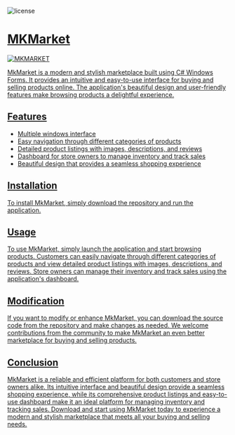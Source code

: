 ![license](https://img.shields.io/badge/license-MIT-blue.svg) <a href="https://github.com/creativetimofficial/vue-notus/issues?q=is%3Aopen+is%3Aissue" target="_blank">
# MKMarket

![MKMARKET](https://user-images.githubusercontent.com/70536218/142290677-bab40dd0-fba9-4019-9fe9-11a176d0976f.png)

MkMarket is a modern and stylish marketplace built using C# Windows Forms. It provides an intuitive and easy-to-use interface for buying and selling products online. The application's beautiful design and user-friendly features make browsing products a delightful experience.

## Features

- Multiple windows interface
- Easy navigation through different categories of products
- Detailed product listings with images, descriptions, and reviews
- Dashboard for store owners to manage inventory and track sales
- Beautiful design that provides a seamless shopping experience

## Installation

To install MkMarket, simply download the repository and run the application.

## Usage

To use MkMarket, simply launch the application and start browsing products. Customers can easily navigate through different categories of products and view detailed product listings with images, descriptions, and reviews. Store owners can manage their inventory and track sales using the application's dashboard.

## Modification

If you want to modify or enhance MkMarket, you can download the source code from the repository and make changes as needed. We welcome contributions from the community to make MkMarket an even better marketplace for buying and selling products.

## Conclusion

MkMarket is a reliable and efficient platform for both customers and store owners alike. Its intuitive interface and beautiful design provide a seamless shopping experience, while its comprehensive product listings and easy-to-use dashboard make it an ideal platform for managing inventory and tracking sales. Download and start using MkMarket today to experience a modern and stylish marketplace that meets all your buying and selling needs.

